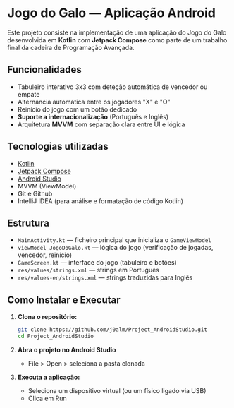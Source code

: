 # Jogo do Galo — Aplicação Android

Este projeto consiste na implementação de uma aplicação do Jogo do Galo desenvolvida em **Kotlin** com **Jetpack Compose** como parte de um trabalho final da cadeira de Programação Avançada.

## Funcionalidades

- Tabuleiro interativo 3x3 com deteção automática de vencedor ou empate
- Alternância automática entre os jogadores "X" e "O"
- Reinício do jogo com um botão dedicado
- **Suporte a internacionalização** (Português e Inglês)
- Arquitetura **MVVM** com separação clara entre UI e lógica

## Tecnologias utilizadas

- [Kotlin](https://kotlinlang.org/)
- [Jetpack Compose](https://developer.android.com/jetpack/compose)
- [Android Studio](https://developer.android.com/studio)
- MVVM (ViewModel)
- Git e Github
- IntelliJ IDEA (para análise e formatação de código Kotlin)

## Estrutura

- `MainActivity.kt` — ficheiro principal que inicializa o `GameViewModel`
- `viewModel_JogoDoGalo.kt` — lógica do jogo (verificação de jogadas, vencedor, reinício)
- `GameScreen.kt` — interface do jogo (tabuleiro e botões)
- `res/values/strings.xml` — strings em Português
- `res/values-en/strings.xml` — strings traduzidas para Inglês

## Como Instalar e Executar

1. **Clona o repositório:**
   ```bash
   git clone https://github.com/j0alm/Project_AndroidStudio.git
   cd Project_AndroidStudio
   
2. **Abra o projeto no Android Studio**
   - File > Open > seleciona a pasta clonada

3. **Executa a aplicação:**
   - Seleciona um dispositivo virtual (ou um físico ligado via USB)
   - Clica em Run



